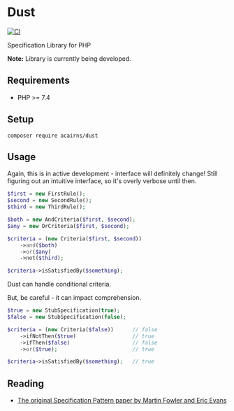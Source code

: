 # Dust

[![CI](https://github.com/acairns/dust/actions/workflows/ci.yaml/badge.svg)](https://github.com/acairns/dust/actions)

Specification Library for PHP

**Note:** Library is currently being developed.

## Requirements

- PHP >= 7.4


## Setup

```
composer require acairns/dust
```


## Usage

Again, this is in active development - interface will definitely change!
Still figuring out an intuitive interface, so it's overly verbose until then.

```php
$first = new FirstRule();
$second = new SecondRule();
$third = new ThirdRule();

$both = new AndCriteria($first, $second);
$any = new OrCriteria($first, $second);

$criteria = (new Criteria($first, $second))
    ->and($both)
    ->or($any)
    ->not($third);

$criteria->isSatisfiedBy($something);
```

Dust can handle conditional criteria.

But, be careful - it can impact comprehension.

```php
$true = new StubSpecification(true);
$false = new StubSpecification(false);

$criteria = (new Criteria($false))      // false
    ->ifNotThen($true)                  // true
    ->ifThen($false)                    // false
    ->or($true);                        // true

$criteria->isSatisfiedBy($something);   // true
```


## Reading

- [The original Specification Pattern paper by Martin Fowler and Eric Evans](https://www.martinfowler.com/apsupp/spec.pdf)

